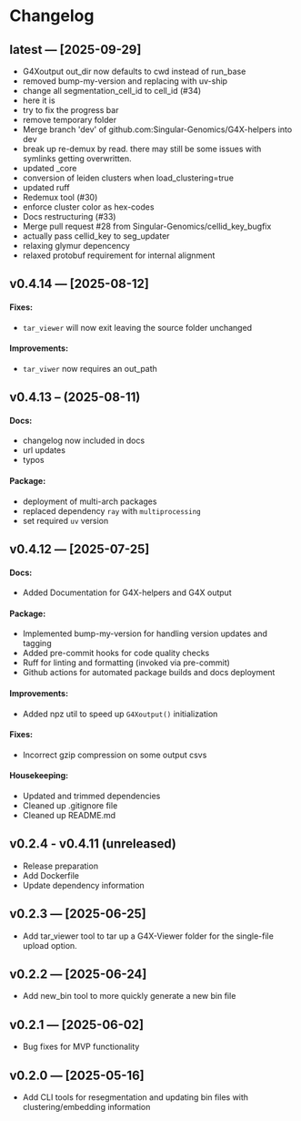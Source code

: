 # Changelog

## latest — [2025-09-29]

- G4Xoutput out_dir now defaults to cwd instead of run_base
- removed bump-my-version and replacing with uv-ship
- change all segmentation_cell_id to cell_id (#34)
- here it is
- try to fix the progress bar
- remove temporary folder
- Merge branch 'dev' of github.com:Singular-Genomics/G4X-helpers into dev
- break up re-demux by read. there may still be some issues with symlinks getting overwritten.
- updated _core
- conversion of leiden clusters when load_clustering=true
- updated ruff
- Redemux tool (#30)
- enforce cluster color as hex-codes
- Docs restructuring (#33)
- Merge pull request #28 from Singular-Genomics/cellid_key_bugfix
- actually pass cellid_key to seg_updater
- relaxing glymur depencency
- relaxed protobuf requirement for internal alignment

## v0.4.14 — [2025-08-12]

#### Fixes:
- `tar_viewer` will now exit leaving the source folder unchanged

#### Improvements:
- `tar_viwer` now requires an out_path


## v0.4.13 – (2025-08-11)

#### Docs:
- changelog now included in docs
- url updates
- typos

#### Package:
- deployment of multi-arch packages
- replaced dependency `ray` with `multiprocessing`
- set required `uv` version


## v0.4.12 — [2025-07-25]

#### Docs:
- Added Documentation for G4X-helpers and G4X output

#### Package:
- Implemented bump-my-version for handling version updates and tagging
- Added pre-commit hooks for code quality checks
- Ruff for linting and formatting (invoked via pre-commit)
- Github actions for automated package builds and docs deployment

#### Improvements:
- Added npz util to speed up `G4Xoutput()` initialization

#### Fixes:
- Incorrect gzip compression on some output csvs

#### Housekeeping:
- Updated and trimmed dependencies
- Cleaned up .gitignore file
- Cleaned up README.md


## v0.2.4 - v0.4.11 (unreleased)

- Release preparation
- Add Dockerfile
- Update dependency information


## v0.2.3 — [2025-06-25]

- Add tar_viewer tool to tar up a G4X-Viewer folder for the single-file upload option.


## v0.2.2 — [2025-06-24]

- Add new_bin tool to more quickly generate a new bin file


## v0.2.1 — [2025-06-02]

- Bug fixes for MVP functionality


## v0.2.0 — [2025-05-16]

- Add CLI tools for resegmentation and updating bin files with clustering/embedding information
